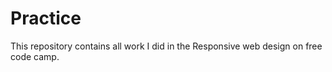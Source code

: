 # Practice
This repository contains all work I did in the Responsive web design on free code camp.


